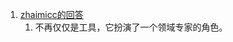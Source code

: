 1. [zhaimicc的回答](https://www.zhihu.com/question/35087138)             
    1. 不再仅仅是工具，它扮演了一个领域专家的角色。        
